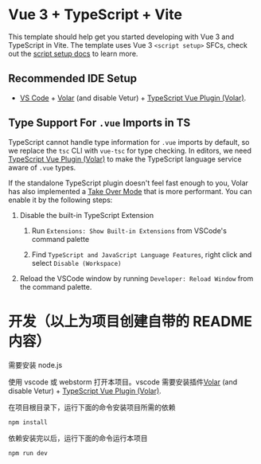 # Vue 3 + TypeScript + Vite


This template should help get you started developing with Vue 3 and TypeScript in Vite. The template uses Vue 3 `<script setup>` SFCs, check out the [script setup docs](https://v3.vuejs.org/api/sfc-script-setup.html#sfc-script-setup) to learn more.


## Recommended IDE Setup


- [VS Code](https://code.visualstudio.com/) + [Volar](https://marketplace.visualstudio.com/items?itemName=Vue.volar) (and disable Vetur) + [TypeScript Vue Plugin (Volar)](https://marketplace.visualstudio.com/items?itemName=Vue.vscode-typescript-vue-plugin).


## Type Support For `.vue` Imports in TS


TypeScript cannot handle type information for `.vue` imports by default, so we replace the `tsc` CLI with `vue-tsc` for type checking. In editors, we need [TypeScript Vue Plugin (Volar)](https://marketplace.visualstudio.com/items?itemName=Vue.vscode-typescript-vue-plugin) to make the TypeScript language service aware of `.vue` types.


If the standalone TypeScript plugin doesn't feel fast enough to you, Volar has also implemented a [Take Over Mode](https://github.com/johnsoncodehk/volar/discussions/471#discussioncomment-1361669) that is more performant. You can enable it by the following steps:


1. Disable the built-in TypeScript Extension

   1. Run `Extensions: Show Built-in Extensions` from VSCode's command palette

   2. Find `TypeScript and JavaScript Language Features`, right click and select `Disable (Workspace)`

2. Reload the VSCode window by running `Developer: Reload Window` from the command palette.


# 开发（以上为项目创建自带的 README 内容）

需要安装 node.js

使用 vscode 或 webstorm 打开本项目。vscode 需要安装插件[Volar](https://marketplace.visualstudio.com/items?itemName=Vue.volar) (and disable Vetur) + [TypeScript Vue Plugin (Volar)](https://marketplace.visualstudio.com/items?itemName=Vue.vscode-typescript-vue-plugin).

在项目根目录下，运行下面的命令安装项目所需的依赖
``` shell
npm install
```

依赖安装完以后，运行下面的命令运行本项目

``` shell
npm run dev
```
